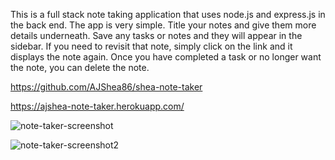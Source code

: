 This is a full stack note taking application that uses node.js and express.js in the back end. The app is very simple. Title your notes and give them more details underneath. Save any tasks or notes and they will appear in the sidebar. If you need to revisit that note, simply click on the link and it displays the note again. Once you have completed a task or no longer want the note, you can delete the note.

https://github.com/AJShea86/shea-note-taker

https://ajshea-note-taker.herokuapp.com/

![note-taker-screenshot](https://user-images.githubusercontent.com/97988155/158036386-2bd79ff7-d925-48a8-8566-403afcfb5cfc.png)

![note-taker-screenshot2](https://user-images.githubusercontent.com/97988155/158036419-c4586d26-526e-4512-8908-4b8896f65844.png)
